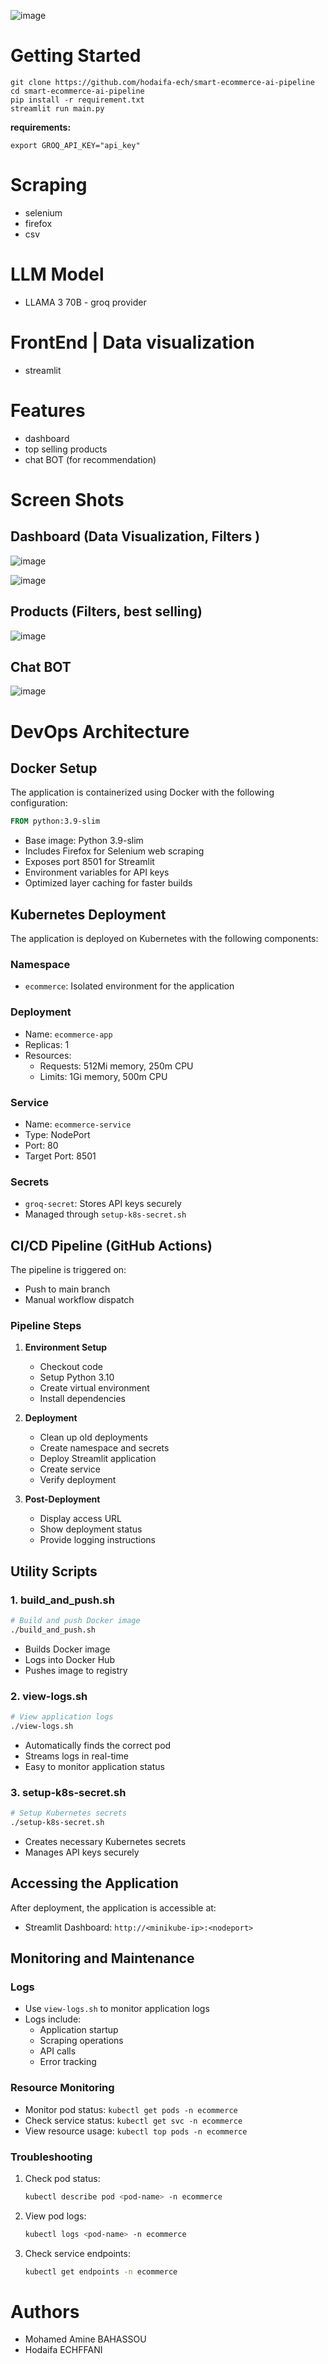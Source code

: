 ![image](https://github.com/user-attachments/assets/f8cf2774-d0ad-4314-9000-2c8eca4bf1c5)


# Getting Started 
```
git clone https://github.com/hodaifa-ech/smart-ecommerce-ai-pipeline
cd smart-ecommerce-ai-pipeline
pip install -r requirement.txt 
streamlit run main.py
```

**requirements:**
```
export GROQ_API_KEY="api_key"                                    
```

# Scraping
* selenium
* firefox
* csv

# LLM Model 
* LLAMA 3 70B - groq provider

# FrontEnd | Data visualization
* streamlit

# Features 
* dashboard
* top selling products
* chat BOT (for recommendation)

# Screen Shots
## Dashboard (Data Visualization, Filters )
![image](https://github.com/user-attachments/assets/2e8510b3-e980-423f-98c9-e2608027a8d1)

![image](https://github.com/user-attachments/assets/df450a8a-a123-401a-8e6b-700e31360ff0)

## Products (Filters, best selling)
![image](https://github.com/user-attachments/assets/5db40e82-575e-4eb3-a0be-2f443f02502d)

## Chat BOT
![image](https://github.com/user-attachments/assets/a93f477e-6fb5-4f60-8cac-2804c93a4ab3)

# DevOps Architecture

## Docker Setup
The application is containerized using Docker with the following configuration:
```dockerfile
FROM python:3.9-slim
```
- Base image: Python 3.9-slim
- Includes Firefox for Selenium web scraping
- Exposes port 8501 for Streamlit
- Environment variables for API keys
- Optimized layer caching for faster builds

## Kubernetes Deployment
The application is deployed on Kubernetes with the following components:

### Namespace
- `ecommerce`: Isolated environment for the application

### Deployment
- Name: `ecommerce-app`
- Replicas: 1
- Resources:
  - Requests: 512Mi memory, 250m CPU
  - Limits: 1Gi memory, 500m CPU

### Service
- Name: `ecommerce-service`
- Type: NodePort
- Port: 80
- Target Port: 8501

### Secrets
- `groq-secret`: Stores API keys securely
- Managed through `setup-k8s-secret.sh`

## CI/CD Pipeline (GitHub Actions)
The pipeline is triggered on:
- Push to main branch
- Manual workflow dispatch

### Pipeline Steps
1. **Environment Setup**
   - Checkout code
   - Setup Python 3.10
   - Create virtual environment
   - Install dependencies

2. **Deployment**
   - Clean up old deployments
   - Create namespace and secrets
   - Deploy Streamlit application
   - Create service
   - Verify deployment

3. **Post-Deployment**
   - Display access URL
   - Show deployment status
   - Provide logging instructions

## Utility Scripts

### 1. build_and_push.sh
```bash
# Build and push Docker image
./build_and_push.sh
```
- Builds Docker image
- Logs into Docker Hub
- Pushes image to registry

### 2. view-logs.sh
```bash
# View application logs
./view-logs.sh
```
- Automatically finds the correct pod
- Streams logs in real-time
- Easy to monitor application status

### 3. setup-k8s-secret.sh
```bash
# Setup Kubernetes secrets
./setup-k8s-secret.sh
```
- Creates necessary Kubernetes secrets
- Manages API keys securely

## Accessing the Application

After deployment, the application is accessible at:
- Streamlit Dashboard: `http://<minikube-ip>:<nodeport>`

## Monitoring and Maintenance

### Logs
- Use `view-logs.sh` to monitor application logs
- Logs include:
  - Application startup
  - Scraping operations
  - API calls
  - Error tracking

### Resource Monitoring
- Monitor pod status: `kubectl get pods -n ecommerce`
- Check service status: `kubectl get svc -n ecommerce`
- View resource usage: `kubectl top pods -n ecommerce`

### Troubleshooting
1. Check pod status:
   ```bash
   kubectl describe pod <pod-name> -n ecommerce
   ```
2. View pod logs:
   ```bash
   kubectl logs <pod-name> -n ecommerce
   ```
3. Check service endpoints:
   ```bash
   kubectl get endpoints -n ecommerce
   ```

# Authors 
* Mohamed Amine BAHASSOU
* Hodaifa ECHFFANI
